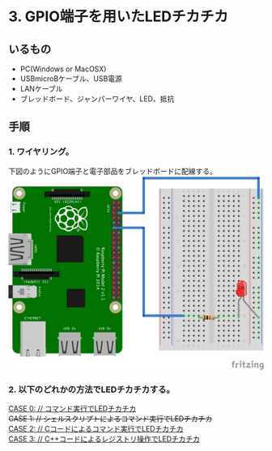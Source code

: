 # 3. GPIO端子を用いたLEDチカチカ
## いるもの
* PC(Windows or MacOSX)
* USBmicroBケーブル、USB電源
* LANケーブル
* ブレッドボード、ジャンパーワイヤ、LED、抵抗

## 手順
### 1. ワイヤリング。
下図のようにGPIO端子と電子部品をブレッドボードに配線する。  
![Wiring](https://github.com/IsaoNakamura/StudyRPi/blob/wrkFirstPush/Doc/Wiring/outputGPIO/RPi_outputGPIO_bread.png?raw=true)

### 2. 以下のどれかの方法でLEDチカチカする。  
[CASE 0: // コマンド実行でLEDチカチカ](https://github.com/IsaoNakamura/StudyRPi/blob/wrkFirstPush/Doc/StudyMenu/001-3.WriteGPIO/CASE0-usingCmd/Guidance.md)  
~~CASE 1: // シェルスクリプトによるコマンド実行でLEDチカチカ~~  
[CASE 2: // Cコードによるコマンド実行でLEDチカチカ](https://github.com/IsaoNakamura/StudyRPi/blob/wrkFirstPush/Doc/StudyMenu/001-3.WriteGPIO/CASE2-usingCmdByC/Guidance.md)  
[CASE 3: // C++コードによるレジストリ操作でLEDチカチカ ](https://github.com/IsaoNakamura/StudyRPi/blob/wrkFirstPush/Doc/StudyMenu/001-3.WriteGPIO/CASE3-usingRegistByCPP/Guidance.md) 
